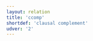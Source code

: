 ```yaml
---
layout: relation
title: 'ccomp'
shortdef: 'clausal complement'
udver: '2'
---
```

<!-- Interlanguage links updated Út zář 29 18:41:12 CEST 2020 -->

